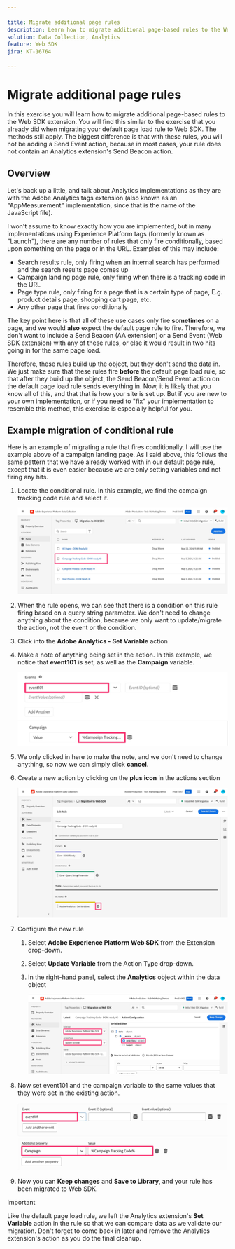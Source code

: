 ```yaml
---

title: Migrate additional page rules
description: Learn how to migrate additional page-based rules to the Web SDK extension.
solution: Data Collection, Analytics
feature: Web SDK
jira: KT-16764

---
```


# Migrate additional page rules

In this exercise you will learn how to migrate additional page-based rules to the Web SDK extension. You will find this similar to the exercise that you already did when migrating your default page load rule to Web SDK. The methods still apply. The biggest difference is that with these rules, you will not be adding a Send Event action, because in most cases, your rule does not contain an Analytics extension's Send Beacon action.

## Overview

Let's back up a little, and talk about Analytics implementations as they are with the Adobe Analytics tags extension (also known as an "AppMeasurement" implementation, since that is the name of the JavaScript file).

I won't assume to know exactly how you are implemented, but in many implementations using Experience Platform tags (formerly known as "Launch"), there are any number of rules that only fire conditionally, based upon something on the page or in the URL. Examples of this may include:

* Search results rule, only firing when an internal search has performed and the search results page comes up
* Campaign landing page rule, only firing when there is a tracking code in the URL
* Page type rule, only firing for a page that is a certain type of page, E.g. product details page, shopping cart page, etc.
* Any other page that fires conditionally

The key point here is that all of these use cases only fire **sometimes** on a page, and we would **also** expect the default page rule to fire. Therefore, we don't want to include a Send Beacon (AA extension) or a Send Event (Web SDK extension) with any of these rules, or else it would result in two hits going in for the same page load.

Therefore, these rules build up the object, but they don't send the data in. We just make sure that these rules fire **before** the default page load rule, so that after they build up the object, the Send Beacon/Send Event action on the default page load rule sends everything in. Now, it is likely that you know all of this, and that that is how your site is set up. But if you are new to your own implementation, or if you need to "fix" your implementation to resemble this method, this exercise is especially helpful for you.

## Example migration of conditional rule

Here is an example of migrating a rule that fires conditionally. I will use the example above of a campaign landing page. As I said above, this follows the same pattern that we have already worked with in our default page rule, except that it is even easier because we are only setting variables and not firing any hits.

1. Locate the conditional rule. In this example, we find the campaign tracking code rule and select it.

    ![Campaign tracking code rule select](assets/campaign-tracking-code-rule-select.jpg)

1. When the rule opens, we can see that there is a condition on this rule firing based on a query string parameter. We don't need to change anything about the condition, because we only want to update/migrate the action, not the event or the condition.
1. Click into the **Adobe Analytics - Set Variable** action
1. Make a note of anything being set in the action. In this example, we notice that **event101** is set, as well as the **Campaign** variable.

    ![event101](assets/event101.jpg)
    ![campaign var](assets/campaign-variable.jpg)

1. We only clicked in here to make the note, and we don't need to change anything, so now we can simply click **cancel**.
1. Create a new action by clicking on the **plus icon** in the actions section

    ![new action](assets/new-action-conditional-rule.jpg)

1. Configure the new rule
    1. Select **Adobe Experience Platform Web SDK** from the Extension drop-down.  
    1. Select **Update Variable** from the Action Type drop-down.
    1. In the right-hand panel, select the **Analytics** object within the data object

        ![Update variable action](assets/configure-conditional-rule-action.jpg)

1. Now set event101 and the campaign variable to the same values that they were set in the existing action.

    ![Set event101](assets/web-sdk-event101.jpg)
    ![Set campaign](assets/web-sdk-campaign-var.jpg)

1. Now you can **Keep changes** and **Save to Library**, and your rule has been migrated to Web SDK.

>[!IMPORTANT]
>
>Like the default page load rule, we left the Analytics extension's **Set Variable** action in the rule so that we can compare data as we validate our migration. Don't forget to come back in later and remove the Analytics extension's action as you do the final cleanup.

 

